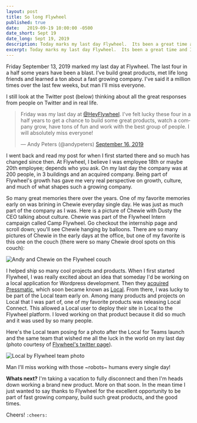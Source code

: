 ```yaml
---
layout: post
title: So long Flywheel
published: true
date:   2019-09-19 10:00:00 -0500
date_short: Sept 19
date_long: Sept 19, 2019
description: Today marks my last day Flywheel.  Its been a great time and I grew a lot.  I'm off to go build something new.
excerpt: Today marks my last day Flywheel.  Its been a great time and I grew a lot.  I'm off to go build something new.
---
```


Friday September 13, 2019 marked my last day at Flywheel.  The last four in a half some years have been a blast.  I’ve build great products, met life long friends and learned a ton about a fast growing company.  I've said it a million times over the last few weeks, but man I'll miss everyone.

I still look at the Twitter post (below) thinking about all the great responses from people on Twitter and in real life.

<blockquote class="twitter-tweet"><p lang="en" dir="ltr">Friday was my last day at <a href="https://twitter.com/HeyFlywheel?ref_src=twsrc%5Etfw">@HeyFlywheel</a>. I&#39;ve felt lucky these four in a half years to get a chance to build some great products, watch a company grow, have tons of fun and work with the best group of people. I will absolutely miss everyone!</p>&mdash; Andy Peters (@andypeters) <a href="https://twitter.com/andypeters/status/1173654447358169090?ref_src=twsrc%5Etfw">September 16, 2019</a></blockquote> <script async src="https://platform.twitter.com/widgets.js" charset="utf-8"></script>

I went back and read my post for when I first started there and so much has changed since then.  At Flywheel, I believe I was employee 18th or maybe 20th employee; depends who you ask.  On my last day the company was at 200 people, in 3 buildings and an acquired company.  Being part of Flywheel's growth has gave me very real perspective on growth, culture, and much of what shapes such a growing company.

So many great memories there over the years.  One of my favorite memories early on was brining in Chewie everyday single day.  He was just as much part of the company as I was.  Here is a picture of Chewie with Dusty the CEO talking about culture.  Chewie was part of the Flywheel Intern campaign called Camp Flywheel.  Go checkout the internship page and scroll down; you'll see Chewie hanging by balloons.  There are so many pictures of Chewie in the early days at the office, but one of my favorite is this one on the couch (there were so many Chewie drool spots on this couch):

![Andy and Chewie on the Flywheel couch](/images/andy-chewie.jpeg)

I helped ship so many cool projects and products.  When I first started Flywheel, I was really excited about an idea that someday I'd be working on a local application for Wordpress development.  Then they [acquired Pressmatic](http://siliconprairienews.com/2016/12/flywheel-acquires-pressmatic/), which soon became known as [Local](http://localbyflywheel.com/).  From there, I was lucky to be part of the Local team early on.  Among many products and projects on Local that I was part of, one of my favorite products was releasing Local Connect.  This allowed a Local user to deploy their site in Local to the Flywheel platform.  I loved working on that product because it did so much and it was used by so many people.

Here's the Local team posing for a photo after the Local for Teams launch and the same team that wished me all the luck in the world on my last day (photo courtesy of [Flywheel's twitter page](https://twitter.com/getflywheel)).

![Local by Flywheel team photo](/images/local-by-flywheel-team-photo.jpeg)

Man I'll miss working with those ~robots~ humans every single day!

**Whats next?**  I'm taking a vacation to fully disconnect and then I'm heads down working a brand new product.  More on that soon.  In the mean time I just wanted to say thanks to Flywheel for the excellent opportunity to be part of fast growing company, build such great products, and the good times.

Cheers! `:cheers:`
